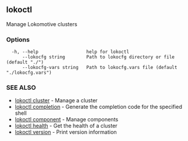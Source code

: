 ## lokoctl

Manage Lokomotive clusters

### Options

```
  -h, --help                  help for lokoctl
      --lokocfg string        Path to lokocfg directory or file (default "./")
      --lokocfg-vars string   Path to lokocfg.vars file (default "./lokocfg.vars")
```

### SEE ALSO

* [lokoctl cluster](lokoctl_cluster.md)	 - Manage a cluster
* [lokoctl completion](lokoctl_completion.md)	 - Generate the completion code for the specified shell
* [lokoctl component](lokoctl_component.md)	 - Manage components
* [lokoctl health](lokoctl_health.md)	 - Get the health of a cluster
* [lokoctl version](lokoctl_version.md)	 - Print version information

